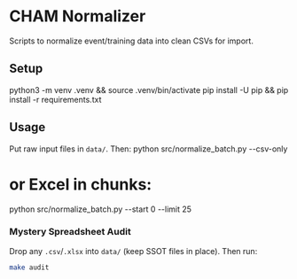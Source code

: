 # CHAM Normalizer
Scripts to normalize event/training data into clean CSVs for import.

## Setup
python3 -m venv .venv && source .venv/bin/activate
pip install -U pip && pip install -r requirements.txt

## Usage
Put raw input files in `data/`. Then:
python src/normalize_batch.py --csv-only
# or Excel in chunks:
python src/normalize_batch.py --start 0 --limit 25

### Mystery Spreadsheet Audit
Drop any `.csv`/`.xlsx` into `data/` (keep SSOT files in place). Then run:
```bash
make audit
